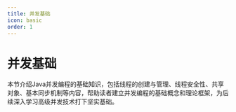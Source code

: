 ```yaml
---
title: 并发基础
icon: basic
order: 1
---
```


# 并发基础

本节介绍Java并发编程的基础知识，包括线程的创建与管理、线程安全性、共享对象、基本同步机制等内容，帮助读者建立并发编程的基础概念和理论框架，为后续深入学习高级并发技术打下坚实基础。
